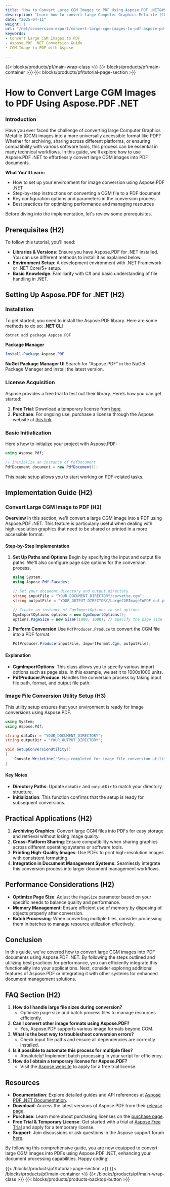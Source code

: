 ```yaml
---
title: "How to Convert Large CGM Images to PDF Using Aspose.PDF .NET&#58; A Comprehensive Guide"
description: "Learn how to convert large Computer Graphics Metafile (CGM) images into PDFs with ease using Aspose.PDF .NET. This guide covers setup, implementation, and best practices."
date: "2025-04-11"
weight: 1
url: "/net/conversion-export/convert-large-cgm-images-to-pdf-aspose-pdf-net/"
keywords:
- Convert Large CGM Images to PDF
- Aspose.PDF .NET Conversion Guide
- CGM Image to PDF with Aspose

---
```


{{< blocks/products/pf/main-wrap-class >}}
{{< blocks/products/pf/main-container >}}
{{< blocks/products/pf/tutorial-page-section >}}


# How to Convert Large CGM Images to PDF Using Aspose.PDF .NET

### Introduction

Have you ever faced the challenge of converting large Computer Graphics Metafile (CGM) images into a more universally accessible format like PDF? Whether for archiving, sharing across different platforms, or ensuring compatibility with various software tools, this process can be essential in many technical workflows. In this guide, we'll explore how to use Aspose.PDF .NET to effortlessly convert large CGM images into PDF documents.

**What You'll Learn:**
- How to set up your environment for image conversion using Aspose.PDF .NET
- Step-by-step instructions on converting a CGM file to a PDF document
- Key configuration options and parameters in the conversion process
- Best practices for optimizing performance and managing resources

Before diving into the implementation, let's review some prerequisites.
## Prerequisites (H2)
To follow this tutorial, you'll need:
- **Libraries & Versions**: Ensure you have Aspose.PDF for .NET installed. You can use different methods to install it as explained below.
- **Environment Setup**: A development environment with .NET Framework or .NET Core/5+ setup.
- **Basic Knowledge**: Familiarity with C# and basic understanding of file handling in .NET.

## Setting Up Aspose.PDF for .NET (H2)
### Installation
To get started, you need to install the Aspose.PDF library. Here are some methods to do so:
**.NET CLI**
```bash
dotnet add package Aspose.PDF
```
**Package Manager**
```powershell
Install-Package Aspose.PDF
```
**NuGet Package Manager UI**
Search for "Aspose.PDF" in the NuGet Package Manager and install the latest version.
### License Acquisition
Aspose provides a free trial to test out their library. Here’s how you can get started:
1. **Free Trial**: Download a temporary license from [here](https://purchase.aspose.com/temporary-license/).
2. **Purchase**: For ongoing use, purchase a license through the Aspose website at [this link](https://purchase.aspose.com/buy).

### Basic Initialization
Here's how to initialize your project with Aspose.PDF:
```csharp
using Aspose.Pdf;

// Initialize an instance of PdfDocument
PdfDocument document = new PdfDocument();
```
This basic setup allows you to start working on PDF-related tasks.

## Implementation Guide (H2)
### Convert Large CGM Image to PDF (H3)
**Overview**
In this section, we'll convert a large CGM image into a PDF using Aspose.PDF .NET. This feature is particularly useful when dealing with high-resolution graphics that need to be shared or printed in a more accessible format.

#### Step-by-Step Implementation
1. **Set Up Paths and Options**
   Begin by specifying the input and output file paths. We'll also configure page size options for the conversion process.
   ```csharp
   using System;
   using Aspose.Pdf.Facades;

   // Set your document directory and output directory
   string inputFile = "YOUR_DOCUMENT_DIRECTORY/corvette.cgm";
   string outputFile = "YOUR_OUTPUT_DIRECTORY/LargeCGMImageToPDF_out.pdf";

   // Create an instance of CgmImportOptions to set options
   CgmImportOptions options = new CgmImportOptions();
   options.PageSize = new SizeF(1000, 1000); // Specify the page size as needed
   ```
2. **Perform Conversion**
   Use `PdfProducer.Produce` to convert the CGM file into a PDF format.
   ```csharp
   PdfProducer.Produce(inputFile, ImportFormat.Cgm, outputFile);
   ```

#### Explanation
- **CgmImportOptions**: This class allows you to specify various import options such as page size. In this example, we set it to 1000x1000 units.
- **PdfProducer.Produce**: Handles the conversion process by taking input file path, format, and output file path.

### Image File Conversion Utility Setup (H3)
This utility setup ensures that your environment is ready for image conversions using Aspose.PDF.
```csharp
using System;
using Aspose.Pdf;

string dataDir = "YOUR_DOCUMENT_DIRECTORY";
string outputDir = "YOUR_OUTPUT_DIRECTORY";

void SetupConversionUtility()
{
    Console.WriteLine("Setup completed for image file conversion utility.");
}
```
#### Key Notes
- **Directory Paths**: Update `dataDir` and `outputDir` to match your directory structure.
- **Initialization**: This function confirms that the setup is ready for subsequent conversions.

## Practical Applications (H2)
1. **Archiving Graphics**: Convert large CGM files into PDFs for easy storage and retrieval without losing image quality.
2. **Cross-Platform Sharing**: Ensure compatibility when sharing graphics across different operating systems or software tools.
3. **Printing High-Quality Images**: Use PDFs to print high-resolution images with consistent formatting.
4. **Integration in Document Management Systems**: Seamlessly integrate this conversion process into larger document management workflows.

## Performance Considerations (H2)
- **Optimize Page Size**: Adjust the `PageSize` parameter based on your specific needs to balance quality and performance.
- **Memory Management**: Ensure efficient use of memory by disposing of objects properly after conversion.
- **Batch Processing**: When converting multiple files, consider processing them in batches to manage resource utilization effectively.

## Conclusion
In this guide, we've covered how to convert large CGM images into PDF documents using Aspose.PDF .NET. By following the steps outlined and utilizing best practices for performance, you can efficiently integrate this functionality into your applications.
Next, consider exploring additional features of Aspose.PDF or integrating it with other systems for enhanced document management solutions.

## FAQ Section (H2)
1. **How do I handle large file sizes during conversion?**
   - Optimize page size and batch process files to manage resources efficiently.
2. **Can I convert other image formats using Aspose.PDF?**
   - Yes, Aspose.PDF supports various image formats beyond CGM.
3. **What is the best way to troubleshoot conversion errors?**
   - Check input file paths and ensure all dependencies are correctly installed.
4. **Is it possible to automate this process for multiple files?**
   - Absolutely! Implement batch processing in your script for efficiency.
5. **How do I obtain a temporary license for Aspose.PDF?**
   - Visit the [Aspose website](https://purchase.aspose.com/temporary-license/) to apply for a free trial license.

## Resources
- **Documentation**: Explore detailed guides and API references at [Aspose PDF .NET Documentation](https://reference.aspose.com/pdf/net/).
- **Download**: Access the latest versions of Aspose.PDF from their [release page](https://releases.aspose.com/pdf/net/).
- **Purchase**: Learn more about purchasing licenses on the [purchase page](https://purchase.aspose.com/buy).
- **Free Trial & Temporary License**: Get started with a trial at [Aspose Free Trial](https://releases.aspose.com/pdf/net/) and apply for a temporary license.
- **Support**: Join discussions or ask questions in the Aspose support forum [here](https://forum.aspose.com/c/pdf/10).

By following this comprehensive guide, you are now equipped to convert large CGM images into PDFs using Aspose.PDF .NET, enhancing your document processing capabilities. Happy coding!

{{< /blocks/products/pf/tutorial-page-section >}}
{{< /blocks/products/pf/main-container >}}
{{< /blocks/products/pf/main-wrap-class >}}
{{< blocks/products/products-backtop-button >}}
